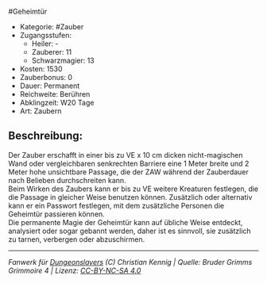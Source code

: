 #Geheimtür  
- Kategorie: #Zauber  
- Zugangsstufen:  
  - Heiler: -  
  - Zauberer: 11  
  - Schwarzmagier: 13  
- Kosten: 1530  
- Zauberbonus: 0  
- Dauer: Permanent  
- Reichweite: Berühren  
- Abklingzeit: W20 Tage  
- Art: Zaubern     

## Beschreibung:
Der Zauber erschafft in einer bis zu VE x 10 cm dicken nicht-magischen Wand oder vergleichbaren senkrechten Barriere eine 1 Meter breite und 2 Meter hohe unsichtbare Passage, die der ZAW während der Zauberdauer nach Belieben durchschreiten kann.<br>Beim Wirken des Zaubers kann er bis zu VE weitere Kreaturen festlegen, die die Passage in gleicher Weise benutzen können. Zusätzlich oder alternativ kann er ein Passwort festlegen, mit dem zusätzliche Personen die Geheimtür passieren können.<br>Die permanente Magie der Geheimtür kann auf übliche Weise entdeckt, analysiert oder sogar gebannt werden, daher ist es sinnvoll, sie zusätzlich zu tarnen, verbergen oder abzuschirmen.


___
*Fanwerk für [Dungeonslayers](https://www.dungeonslayers.net/) (C) Christian Kennig | Quelle: Bruder Grimms Grimmoire 4 | Lizenz: [CC-BY-NC-SA 4.0](https://creativecommons.org/licenses/by-nc-sa/4.0/deed.de)*